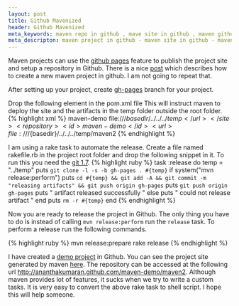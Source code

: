 ```yaml
---
layout: post
title: Github Mavenized
header: Github Mavenized
meta_keywords: maven repo in github , mave site in github , maven github , github mavenized , maven project in github
meta_descripton: maven project in github - maven site in github - maven repo in github
---
```


Maven projects can use the [github pages](http://pages.github.com/) feature
to publish the project site and setup a repository in Github. There is a nice
[post](http://www.sonatype.com/people/2009/09/maven-tips-and-tricks-using-github/)
which describes how to create a new maven project in github. I am not going to repeat that.



After setting up your project, create  [gh-pages](http://pages.github.com/) branch for your project.

Drop the following element in the pom.xml file
This will instruct maven to deploy the site and the artifacts in the temp folder outside the root folder.
{% highlight xml %}
  <distributionManagement>
    <site>
      <id>maven-demo</id>
      <url>file:///${basedir}/../../../temp</url>
    </site>
    <repository>
      <id>maven-demo</id>
      <url>file:///${basedir}/../../../temp/maven2</url>
    </repository>
  </distributionManagement>	
{% endhighlight %}

I am using a rake task to automate the release. Create a file 
named rakefile.rb in the project root folder and drop the following snippet in it.
To run this you need the [git 1.7](http://git-scm.com/).
{% highlight ruby %}
task :release do
  temp = "../temp"
  puts `git clone -l -s -b gh-pages . #{temp}`
  if system("mvn release:perform")
      puts `cd #{temp} && git add -A && git commit -m "releasing artifacts" && git push origin gh-pages`
      puts `git push origin gh-pages`
      puts " artifact released successfully "
  else
    puts " could not release artifact "
  end
  puts `rm -r #{temp}`
end
{% endhighlight %}

Now you are ready to release the project in Github. The only thing
you have to do is instead of calling `mvn release:perform` run the `release`
task. To perform a release run the following commands.

{% highlight ruby %}
mvn release:prepare
rake release
{% endhighlight %}

I have created a [demo project](http://github.com/ananthakumaran/maven-demo) in Github. You can see
the project site generated by maven [here](http://ananthakumaran.github.com/maven-demo). The repository can be accessed
at the following url http://ananthakumaran.github.com/maven-demo/maven2. Although
maven provides lot of features, it sucks when we try to write a custom tasks. It is very easy
to convert the above rake task to shell script. I hope this will help someone.
